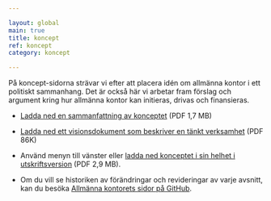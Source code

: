 ```yaml
---

layout: global
main: true
title: koncept
ref: koncept
category: koncept

---
```


På koncept-sidorna strävar vi efter att placera idén om allmänna kontor i ett politiskt sammanhang. Det är också här vi arbetar fram förslag och argument kring hur allmänna kontor kan initieras, drivas och finansieras.

* [Ladda ned en sammanfattning av konceptet](https://www.dropbox.com/s/uejcy4uafxxz9gg/150305%20AK%20Kort%20Projektbeskrivning.pdf?dl=0) (PDF 1,7 MB)

* [Ladda ned ett visionsdokument som beskriver en tänkt verksamhet](https://www.dropbox.com/s/j82b5ocud1z80r8/150305%20Visionsdokument%20AK.pdf?dl=0) (PDF 86K)

* Använd menyn till vänster eller [ladda ned konceptet i sin helhet i utskriftsversion](https://dl.dropboxusercontent.com/u/1319336/dl-dilettant/allmanna_kontoret-koncept.pdf) (PDF 2,9 MB).

* Om du vill se historiken av förändringar och revideringar av varje avsnitt, kan du besöka [Allmänna kontorets sidor på GitHub](https://github.com/dilettant/thepublicoffice).
